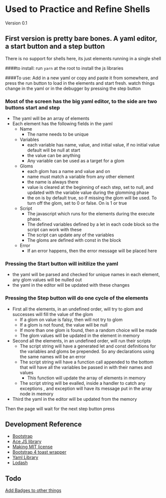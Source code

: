 # Used to Practice and Refine Shells

Version 0.1

## First version is pretty bare bones. A yaml editor, a start button and a step button 

There is no support for shells here, its just elements running in a single shell

####to install:
run `yarn` at the root to install the js libraries

####To use:
Add in a new yaml or copy and paste it from somewhere, and press the run button to load in the elements and start fresh. 
watch things change in the yaml or in the debugger by pressing the step button

### Most of the screen has the big yaml editor, to the side are two buttons start and step

* The yaml will be an array of elements
* Each element has the following fields in the yaml
    * Name
        * The name needs to be unique
    * Variables
        * each variable has name, value, and initial value, if no initial value default will be null at start
        * the value can be anything
        * Any variable can be used as a target for a glom
    * Gloms
        * each glom has a name and value and on
        * name must match a variable from any other element
        * the name is always there 
        * value is cleared at the beginning of each step, set to null, and updated with the variable value during the glomming phase
        * the on is by default true, so if missing the glom will be used. To turn off the glom, set to 0 or false. On is 1 or true
    * Script
        * The javascript which runs for the elements during the execute phase.
        * The defined variables defined by a let in each code block so the script can work with these
        * The script can update any of the variables
        * The gloms are defined with const in the block
    * Error
        * If an error happens, then the error message will be placed here

### Pressing the Start button will initilize the yaml

* the yaml will be parsed and checked for unique names in each element, any glom values will be nulled out
* the yaml in the editor will be updated with these changes

### Pressing the Step button will do one cycle of the elements

* First all the elements, in an undefined order, will try to glom and successes will fill the value of the glom
   * If a glom on value is falsy, then will not try to glom 
   * If a glom is not found, the value will be null
   * If more than one glom is found, then a random choice will be made
   * The glom values will be updated in the element in memory 
* Second all the elements, in an undefined order, will run their scripts
   * The script string will have a generated let and const definitions for the variables and gloms be prepended.
     So any declarations using the same names will be an error
   * The script string will have a function call appended to the bottom that will have all the variables
     be passed in with their names and values 
       * This function will update the array of elements in memory
   * The script string will be evalled, inside a handler to catch any exceptions ,
     and exception will have its message put in the array node in memory
* Third the yaml in the editor will be updated from the memory 

Then the page will wait for the next step button press


## Development Reference

* [Bootstrap](https://getbootstrap.com/)
* [Ace JS library](https://ace.c9.io/) 
* [Making MIT license](https://license-generator.intm.org/)
* [Bootstrap 4 toast wrapper](https://github.com/Script47/Toast)
* [Yaml Library](https://github.com/nodeca/js-yaml)
* [Lodash](https://lodash.com/)


## Todo

[Add Badges to other things](https://shields.io/category/version)
